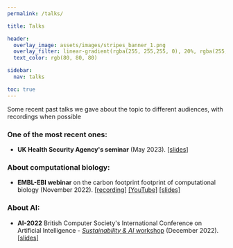 ```yaml
---
permalink: /talks/

title: Talks

header:
  overlay_image: assets/images/stripes_banner_1.png
  overlay_filter: linear-gradient(rgba(255, 255,255, 0), 20%, rgba(255, 255, 255, 1))
  text_color: rgb(80, 80, 80)

sidebar:
  nav: talks

toc: true
---
```


Some recent past talks we gave about the topic to different audiences, with recordings when possible

### One of the most recent ones:

- __UK Health Security Agency's seminar__ (May 2023). [\[slides\]](https://drive.google.com/file/d/1B5LvnOCMJ7RbN2VbJM5eOd_uffFhfyu7/view?usp=share_link)

### About computational biology:

- __EMBL-EBI webinar__ on the carbon footprint footprint of computational biology (November 2022). [\[recording\]](https://www.ebi.ac.uk/training/events/environmental-impact-computational-biology/) [\[YouTube\]](https://www.youtube.com/watch?v=Kl64yn1eDUo) [\[slides\]](https://drive.google.com/file/d/1pklCNNXAFadjVwCMj0draIt8nL_89Tx0/view?usp=share_link)

### About AI:

- __AI-2022__ British Computer Society's International Conference on Artificial Intelligence - [_Sustainability & AI_ workshop](http://bcs-sgai.org/ai2022/?section=workshops) (December 2022). [\[slides\]](https://drive.google.com/file/d/15KP3gxyuu23MW6WaNAW867Ti4RBBZClP/view?usp=share_link)

<!-- ## 2023

- __UK Health Security Agency's seminar__ (May 2023). [\[slides\]](https://drive.google.com/file/d/1B5LvnOCMJ7RbN2VbJM5eOd_uffFhfyu7/view?usp=share_link)

- __Portuguese Bioinformatics Open Days__, [Universidade do Minho](https://www.google.com/search?client=safari&rls=en&q=bod+minho&ie=UTF-8&oe=UTF-8) (March 2023). [\[slides\]](https://drive.google.com/file/d/1Ft4Zh2fEa4QKlpyOODg-PN-nZQE-vtPx/view?usp=share_link)

- __Cambridge's Data Champion Forum__ (March 2023). [\[slides\]](https://drive.google.com/file/d/1HrAx8boHp9Ar8KSad7t0t4c2VW0x66zb/view?usp=share_link)

- __Montpellier Omics Days__ - [_Bioinformatics for the environment_](https://www.montpellier-omics-days.fr/videos.php) (February 2023). [\[slides\]](https://drive.google.com/file/d/1asjbFV6e3L9K3xWAdpYLWduMzyxCznJR/view?usp=share_link)

- __Institute of Cancer Research's seminar__ (January 2023). [\[slides\]](https://drive.google.com/file/d/1lDtOhqaWyJnXKYGKBsnH4fF9_S-Jss6y/view?usp=share_link)

## 2022

- __AI-2022__ British Computer Society's International Conference on Artificial Intelligence - [_Sustainability & AI_ workshop](http://bcs-sgai.org/ai2022/?section=workshops) (December 2022). [\[slides\]](https://drive.google.com/file/d/15KP3gxyuu23MW6WaNAW867Ti4RBBZClP/view?usp=share_link)

- __EMBL-EBI webinar__ on the carbon footprint footprint of computational biology (November 2022). [\[recording\]](https://www.ebi.ac.uk/training/events/environmental-impact-computational-biology/) [\[YouTube\]](https://www.youtube.com/watch?v=Kl64yn1eDUo) [\[slides\]](https://drive.google.com/file/d/1pklCNNXAFadjVwCMj0draIt8nL_89Tx0/view?usp=share_link)

- __Universities of Lausanne and Basel, SIB's Speaker Roadshow__ (October 2022). [\[slides\]](https://drive.google.com/file/d/1m7UCosZr6Lz12qQCZDe1Fzm7HJuh5NBv/view?usp=share_link)

- __University of Exeter's seminar__ (September 2022). [\[slides\]](https://drive.google.com/file/d/1wHapbe1rW0Bu_IaG2n0o3sE-tZbYgFE3/view?usp=share_link)

- __ISMB 2022__, Workshop on Education in Bioinformatics (July 2022). [\[slides\]](https://drive.google.com/file/d/1rjDD8zCeFpA2Iu2sp-ZoaQ-M1mG7rvef/view?usp=share_link)

- __University of Lancaster

{% include figure image_path="/assets/images/work-in-progress.jpg" %} -->

